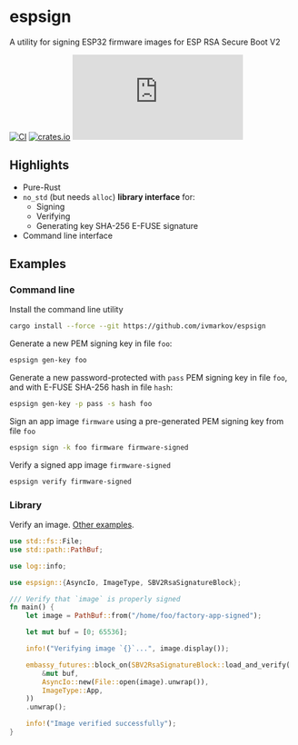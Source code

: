 # espsign

A utility for signing ESP32 firmware images for ESP RSA Secure Boot V2

[![CI](https://github.com/ivmarkov/espsign/actions/workflows/ci.yml/badge.svg)](https://github.com/ivmarkov/espsign/actions/workflows/ci.yml)
[![crates.io](https://img.shields.io/crates/v/espsign.svg)](https://crates.io/crates/espsign)
[![Matrix](https://img.shields.io/matrix/esp-rs:matrix.org?label=join%20matrix&color=BEC5C9&logo=matrix)](https://matrix.to/#/#esp-rs:matrix.org)

## Highlights

* Pure-Rust
* `no_std` (but needs `alloc`) **library interface** for:
  * Signing
  * Verifying
  * Generating key SHA-256 E-FUSE signature
* Command line interface

## Examples

### Command line

Install the command line utility

```sh
cargo install --force --git https://github.com/ivmarkov/espsign
```

Generate a new PEM signing key in file `foo`:

```sh
espsign gen-key foo
```

Generate a new password-protected with `pass` PEM signing key in file `foo`, and with E-FUSE SHA-256 hash in file `hash`:

```sh
espsign gen-key -p pass -s hash foo
```

Sign an app image `firmware` using a pre-generated PEM signing key from file `foo`

```sh
espsign sign -k foo firmware firmware-signed
```

Verify a signed app image `firmware-signed`

```sh
espsign verify firmware-signed
```

### Library

Verify an image. [Other examples](examples).

```rust
use std::fs::File;
use std::path::PathBuf;

use log::info;

use espsign::{AsyncIo, ImageType, SBV2RsaSignatureBlock};

/// Verify that `image` is properly signed
fn main() {
    let image = PathBuf::from("/home/foo/factory-app-signed");

    let mut buf = [0; 65536];

    info!("Verifying image `{}`...", image.display());

    embassy_futures::block_on(SBV2RsaSignatureBlock::load_and_verify(
        &mut buf,
        AsyncIo::new(File::open(image).unwrap()),
        ImageType::App,
    ))
    .unwrap();

    info!("Image verified successfully");
}
```
